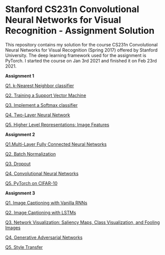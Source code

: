 # Stanford CS231n Convolutional Neural Networks for Visual Recognition - Assignment Solution

This repository contains my solution for the course CS231n Convolutional Neural Networks for Visual Recognition (Spring 2017) offered by Stanford University. The deep learning framework used for the assignment is PyTorch. I started the course on Jan 3rd 2021 and finished it on Feb 23rd 2021.

**Assignment 1**

[Q1. k-Nearest Neighbor classifier](./assignment1/knn.ipynb)

[Q2. Training a Support Vector Machine](./assignment1/svm.ipynb)

[Q3. Implement a Softmax classifier](./assignment1/softmax.ipynb)

[Q4. Two-Layer Neural Network](./assignment1/two_layer_net.ipynb)

[Q5. Higher Level Representations: Image Features](./assignment1/features.ipynb)

**Assignment 2**

[Q1.Multi-Layer Fully Connected Neural Networks](./assignment2/FullyConnectedNets.ipynb)

[Q2. Batch Normalization](./assignment2/BatchNormalization.ipynb)

[Q3. Dropout](./assignment2/Dropout.ipynb)

[Q4. Convolutional Neural Networks](./assignment2/ConvolutionalNetworks.ipynb)

[Q5. PyTorch on CIFAR-10](./assigment2/PyTorch.ipynb)

**Assignment 3**

[Q1. Image Captioning with Vanilla RNNs](./assignment3/RNN_Captioning.ipynb)

[Q2. Image Captioning with LSTMs](./assignment3/LSTM_Captioning.ipynb)

[Q3. Network Visualization: Saliency Maps, Class Visualization, and Fooling Images](./assignment3/NetworkVisualization-PyTorch.ipynb)

[Q4. Generative Adversarial Networks](./assignment3/Generative_Adversarial_Networks_PyTorch.ipynb)

[Q5. Style Transfer](./assignment3/StyleTransfer-PyTorch.ipynb)
